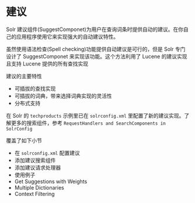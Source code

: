 # 建议

Solr 建议组件(SuggestComponet)为用户在查询词条时提供自动的建议。在你自己的应用程序使用它来实现强大的自动建议特性。

虽然使用语法检查(Spell checking)功能提供自动建议是可行的，但是 Solr 专门设计了 SuggestComponet 来实现该功能。这个方法利用了 Lucene 的建议实现且支持 Lucene 提供的所有查找实现

建议的主要特性

* 可插拔的查找实现
* 可插拔的词典，带来选择词典实现的灵活性
* 分布式支持

在 Solr 的 `techproducts` 示例里已在 `solrconfig.xml` 里配置了新的建议实现。了解更多的搜索组件，参考 `RequestHandlers and SearchComponents in SolrConfig`

覆盖了如下小节
* 在 `solrconfig.xml` 配置建议
 * 添加建议搜索组件
 * 添加建议请求处理器
* 使用例子
 * Get Suggestions with Weights
 * Multiple Dictionaries
 * Context Filtering